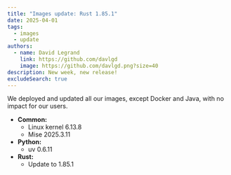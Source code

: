```yaml
---
title: "Images update: Rust 1.85.1"
date: 2025-04-01
tags:
  - images
  - update
authors:
  - name: David Legrand
    link: https://github.com/davlgd
    image: https://github.com/davlgd.png?size=40
description: New week, new release!
excludeSearch: true
---
```


We deployed and updated all our images, except Docker and Java, with no impact for our users.

* **Common:**
  * Linux kernel 6.13.8
  * Mise 2025.3.11
* **Python:**
  * uv 0.6.11
* **Rust:**
  * Update to 1.85.1

